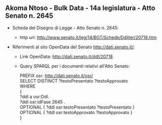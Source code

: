 ## Akoma Ntoso - Bulk Data - 14a legislatura - Atto Senato n. 2645 ##

* Scheda del Disegno di Legge - Atto Senato n. 2645:
	* http url: http://www.senato.it/leg/14/BGT/Schede/Ddliter/20718.htm

* Riferimenti al sito OpenData del Senato http://dati.senato.it/:
	* Link OpenData: http://dati.senato.it/ddl/20718
	* Query SPARQL per i documenti relativi all'Atto Senato:

        PREFIX osr: <http://dati.senato.it/osr/>  
		SELECT DISTINCT ?testoPresentato ?testoApprovato  
		WHERE  
		{  
		    ?ddl a osr:Ddl.  
		    ?ddl osr:idFase 2645 .  
		    OPTIONAL { ?ddl osr:testoPresentato ?testoPresentato }  
		    OPTIONAL { ?ddl osr:testoApprovato ?testoApprovato }  
		}
		